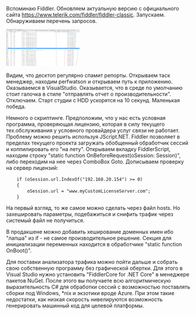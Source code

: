Вспоминаю Fiddler.
Обновляем актуальную версию c официального сайта https://www.telerik.com/fiddler/fiddler-classic. Запускаем. Обнаруживаем перечень запросов.

<img src="https://github.com/francehunter/Fiddler-learning/blob/main/perfwats.png" width="200" height="100">

Видим, что десктоп регулярно спамит репорты. Открываем таск менеджер, находим perfwatson и открываем путь к приложению. Оказываемся в VisualStudio. Оказывается, что в среде по умолчанию стоит галочка в стиле "отправлять отчет о производительности". Отключаем. Старт студии с HDD ускорятся на 10 секунд. Маленькая победа.

Немного о скриптинге.
Предположим, что у нас есть условная программа, проверяющая лицензию, которая в силу текущего тех.обслуживания у условного провайдера услуг связи не работает. Проблему можно решить используя JScript.NET. Fiddler позволяет в пределах текущего проекта загружать обобщенный обработчик сессий и коппилировать его "на лету". Открываем вкладку FiddlerScript, находим строку "static function OnBeforeRequest(oSession: Session)", либо переходим на нее через ComboBox Goto. Дописываем проверку на сервер лицензий:

        if (oSession.url.IndexOf("192.168.20.154") >= 0) 
        {
            oSession.url = "www.myCustomLicenseServer.com";
        }

На первый взгляд, то же самое можно сделать через файл hosts. Но захешировать параметры, подебажиться и снифить трафик через системый файл не получиться.

В продакшене можно добавить хеширование доменных имен ибо "лапша" из if - не самое производительное решение. Секция для инициализации переменных находится в обработчике "static function OnBoot()".

Для поставки анализатора трафика можно пойти дальше и собрать свою собственную программу без графической обертки. Для этого в Visual Studio нужно установить "FiddlerCore for .NET Core" в менеджере пакетов NuGet. После этого вы получаете всю алгоритмическую выразительность C# для обработки сессий с возможностью поставлять сборки под Windows, *nix и экзотики вроде Azure. При этом такие недостатки, как низкая скорость нивелируются возможность генерировать машинный код для целевой платформы.

